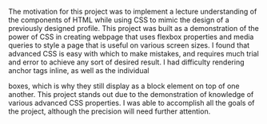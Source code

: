 The motivation for this project was to implement a lecture understanding of the components of HTML while using CSS to mimic the design of a previously designed profile. This project was built as a demonstration of the power of CSS in creating webpage that uses flexbox properties and media queries to style a page that is useful on various screen sizes. I found that advanced CSS is easy with which to make mistakes, and requires much trial and error to achieve any sort of desired result. I had difficulty rendering anchor tags inline, as well as the individual <div> boxes, which is why they still display as a block element on top of one another. This project stands out due to the demonstration of knowledge of various advanced CSS properties. I was able to accomplish all the goals of the project, although the precision will need further attention. 